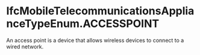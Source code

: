 IfcMobileTelecommunicationsApplianceTypeEnum.ACCESSPOINT
========================================================
An access point is a device that allows wireless devices to connect to a wired
network.  


